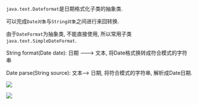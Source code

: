 `java.text.Dateformat`是日期格式化子类的抽象类.

可以完成`Date对象`与`String对象`之间进行来回转换.



由于`DateFormat`为抽象类, 不能直接使用, 所以常用子类`java.text.SimpleDateFormat`.

String format(Date date):  日期 ---> 文本, 将Date格式换转成符合模式的字符串

Date parse(String source):  文本--> 日期, 将符合模式的字符串, 解析成Date日期.

![](https://pic.superbed.cn/item/5e0319b476085c3289ffbe52.jpg)

![](https://pic2.superbed.cn/item/5e0319d876085c3289ffcf6c.jpg)













































































